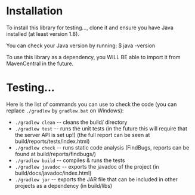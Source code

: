 # Installation

To install this library for testing..., clone it and ensure you have Java installed (at least version 1.8).

You can check your Java version by running:
		$ java -version

To use this library as a dependency, you WILL BE able to import it from MavenCentral in the future.

# Testing...

Here is the list of commands you can use to check the code (you can replace `./gradlew` by `gradlew.bat` on Windows):

 - `./gradlew clean` -- cleans the build/ directory
 - `./gradlew test` -- runs the unit tests (in the future this will require that the server API is set up!) (the full report can be seen at build/reports/tests/index.html)
 - `./gradlew check` -- runs static code analysis (FindBugs, reports can be found at build/reports/findbugs/)
 - `./gradlew build` -- compiles & runs the tests
 - `./gradlew javadoc` -- exports the javadoc of the project (in build/docs/javadoc/index.html)
 - `./gradlew jar` -- exports the JAR file that can be included in other projects as a dependency (in build/libs)
